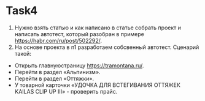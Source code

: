 # Task4
1) Нужно взять статью и как написано в статье собрать проект и написать автотест, который разобран в примере https://habr.com/ru/post/502292/.
2) На основе проекта в п1 разработаем собсвенный автотест. Сценарий такой:
- Открыть главнуюстраницу https://tramontana.ru/.
- Перейти в раздел «Альпинизм».
- Перейти в раздел «Оттяжки».
- У товарной карточки «УДОЧКА ДЛЯ ВСТЕГИВАНИЯ ОТТЯЖЕК KAILAS CLIP UP III» - проверить прайс.
